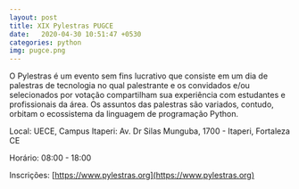 ```yaml
---
layout: post
title: XIX Pylestras PUGCE
date:   2020-04-30 10:51:47 +0530
categories: python
img: pugce.png
---
```


O Pylestras é um evento sem fins lucrativo que consiste em um​ dia de palestras de tecnologia no qual palestrante e os convidados e/ou selecionados por votação compartilham sua experiência com estudantes e profissionais da área. Os assuntos das palestras são variados, contudo, orbitam o ecossistema da linguagem de programação​ Python.

Local: UECE, Campus Itaperi: Av. Dr Silas Munguba, 1700 - Itaperi, Fortaleza CE

Horário: 08:00 - 18:00

Inscrições: [https://www.pylestras.org](https://www.pylestras.org)
